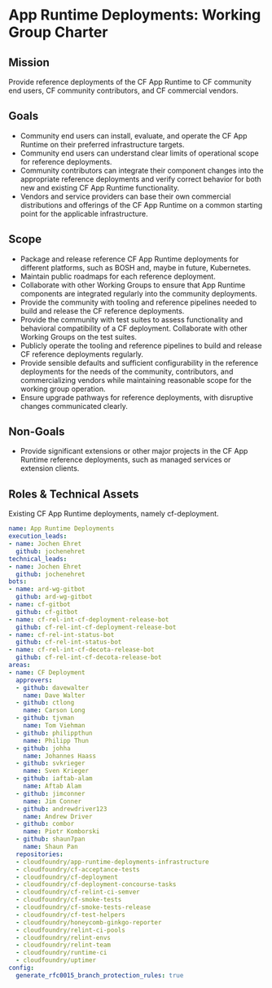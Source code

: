 # App Runtime Deployments: Working Group Charter

## Mission

Provide reference deployments of the CF App Runtime to CF community end users, CF community contributors, and CF commercial vendors.


## Goals

- Community end users can install, evaluate, and operate the CF App Runtime on their preferred infrastructure targets.
- Community end users can understand clear limits of operational scope for reference deployments.
- Community contributors can integrate their component changes into the appropriate reference deployments and verify correct behavior for both new and existing CF App Runtime functionality.
- Vendors and service providers can base their own commercial distributions and offerings of the CF App Runtime on a common starting point for the applicable infrastructure.


## Scope

- Package and release reference CF App Runtime deployments for different platforms, such as BOSH and, maybe in future, Kubernetes.
- Maintain public roadmaps for each reference deployment.
- Collaborate with other Working Groups to ensure that App Runtime components are integrated regularly into the community deployments.
- Provide the community with tooling and reference pipelines needed to build and release the CF reference deployments.
- Provide the community with test suites to assess functionality and behavioral compatibility of a CF deployment. Collaborate with other Working Groups on the test suites.
- Publicly operate the tooling and reference pipelines to build and release CF reference deployments regularly.
- Provide sensible defaults and sufficient configurability in the reference deployments for the needs of the community, contributors, and commercializing vendors while maintaining reasonable scope for the working group operation.
- Ensure upgrade pathways for reference deployments, with disruptive changes communicated clearly.


## Non-Goals

- Provide significant extensions or other major projects in the CF App Runtime reference deployments, such as managed services or extension clients.

## Roles & Technical Assets
Existing CF App Runtime deployments, namely cf-deployment.

```yaml
name: App Runtime Deployments
execution_leads:
- name: Jochen Ehret
  github: jochenehret
technical_leads:
- name: Jochen Ehret
  github: jochenehret
bots:
- name: ard-wg-gitbot
  github: ard-wg-gitbot
- name: cf-gitbot
  github: cf-gitbot
- name: cf-rel-int-cf-deployment-release-bot
  github: cf-rel-int-cf-deployment-release-bot
- name: cf-rel-int-status-bot
  github: cf-rel-int-status-bot
- name: cf-rel-int-cf-decota-release-bot
  github: cf-rel-int-cf-decota-release-bot
areas:
- name: CF Deployment
  approvers:
  - github: davewalter
    name: Dave Walter
  - github: ctlong
    name: Carson Long
  - github: tjvman
    name: Tom Viehman
  - github: philippthun
    name: Philipp Thun
  - github: johha
    name: Johannes Haass
  - github: svkrieger
    name: Sven Krieger
  - github: iaftab-alam
    name: Aftab Alam
  - github: jimconner
    name: Jim Conner
  - github: andrewdriver123
    name: Andrew Driver
  - github: combor
    name: Piotr Komborski
  - github: shaun7pan
    name: Shaun Pan
  repositories:
  - cloudfoundry/app-runtime-deployments-infrastructure
  - cloudfoundry/cf-acceptance-tests
  - cloudfoundry/cf-deployment
  - cloudfoundry/cf-deployment-concourse-tasks
  - cloudfoundry/cf-relint-ci-semver
  - cloudfoundry/cf-smoke-tests
  - cloudfoundry/cf-smoke-tests-release
  - cloudfoundry/cf-test-helpers
  - cloudfoundry/honeycomb-ginkgo-reporter
  - cloudfoundry/relint-ci-pools
  - cloudfoundry/relint-envs
  - cloudfoundry/relint-team
  - cloudfoundry/runtime-ci
  - cloudfoundry/uptimer
config:
  generate_rfc0015_branch_protection_rules: true
```
